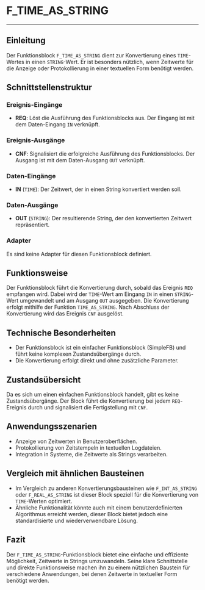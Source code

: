 # F_TIME_AS_STRING

* * * * * * * * * *
## Einleitung
Der Funktionsblock `F_TIME_AS_STRING` dient zur Konvertierung eines `TIME`-Wertes in einen `STRING`-Wert. Er ist besonders nützlich, wenn Zeitwerte für die Anzeige oder Protokollierung in einer textuellen Form benötigt werden.

## Schnittstellenstruktur
### **Ereignis-Eingänge**
- **REQ**: Löst die Ausführung des Funktionsblocks aus. Der Eingang ist mit dem Daten-Eingang `IN` verknüpft.

### **Ereignis-Ausgänge**
- **CNF**: Signalisiert die erfolgreiche Ausführung des Funktionsblocks. Der Ausgang ist mit dem Daten-Ausgang `OUT` verknüpft.

### **Daten-Eingänge**
- **IN** (`TIME`): Der Zeitwert, der in einen String konvertiert werden soll.

### **Daten-Ausgänge**
- **OUT** (`STRING`): Der resultierende String, der den konvertierten Zeitwert repräsentiert.

### **Adapter**
Es sind keine Adapter für diesen Funktionsblock definiert.

## Funktionsweise
Der Funktionsblock führt die Konvertierung durch, sobald das Ereignis `REQ` empfangen wird. Dabei wird der `TIME`-Wert am Eingang `IN` in einen `STRING`-Wert umgewandelt und am Ausgang `OUT` ausgegeben. Die Konvertierung erfolgt mithilfe der Funktion `TIME_AS_STRING`. Nach Abschluss der Konvertierung wird das Ereignis `CNF` ausgelöst.

## Technische Besonderheiten
- Der Funktionsblock ist ein einfacher Funktionsblock (SimpleFB) und führt keine komplexen Zustandsübergänge durch.
- Die Konvertierung erfolgt direkt und ohne zusätzliche Parameter.

## Zustandsübersicht
Da es sich um einen einfachen Funktionsblock handelt, gibt es keine Zustandsübergänge. Der Block führt die Konvertierung bei jedem `REQ`-Ereignis durch und signalisiert die Fertigstellung mit `CNF`.

## Anwendungsszenarien
- Anzeige von Zeitwerten in Benutzeroberflächen.
- Protokollierung von Zeitstempeln in textuellen Logdateien.
- Integration in Systeme, die Zeitwerte als Strings verarbeiten.

## Vergleich mit ähnlichen Bausteinen
- Im Vergleich zu anderen Konvertierungsbausteinen wie `F_INT_AS_STRING` oder `F_REAL_AS_STRING` ist dieser Block speziell für die Konvertierung von `TIME`-Werten optimiert.
- Ähnliche Funktionalität könnte auch mit einem benutzerdefinierten Algorithmus erreicht werden, dieser Block bietet jedoch eine standardisierte und wiederverwendbare Lösung.

## Fazit
Der `F_TIME_AS_STRING`-Funktionsblock bietet eine einfache und effiziente Möglichkeit, Zeitwerte in Strings umzuwandeln. Seine klare Schnittstelle und direkte Funktionsweise machen ihn zu einem nützlichen Baustein für verschiedene Anwendungen, bei denen Zeitwerte in textueller Form benötigt werden.